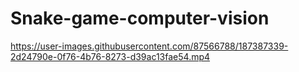 # Snake-game-computer-vision


https://user-images.githubusercontent.com/87566788/187387339-2d24790e-0f76-4b76-8273-d39ac13fae54.mp4

